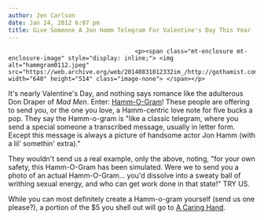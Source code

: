 ```yaml
---
author: Jen Carlson
date: Jan 24, 2012 6:07 pm
title: Give Someone A Jon Hamm Telegram For Valentine's Day This Year
---
```


	
										<p><span class="mt-enclosure mt-enclosure-image" style="display: inline;"> <img alt="hammgram0112.jpeg" src="https://web.archive.org/web/20140831012332im_/http://gothamist.com/attachments/arts_jen/hammgram0112.jpeg" width="640" height="514" class="image-none"> </span></p>

<p>It&apos;s nearly Valentine&apos;s Day, and nothing says romance like the adulterous Don Draper of <em>Mad Men</em>. Enter: <a href="https://web.archive.org/web/20140831012332/http://hammogram.com/">Hamm-O-Gram</a>! These people are offering to send you, or the one you love, a Hamm-centric love note for five bucks a pop. They say the Hamm-o-gram is &quot;like a classic telegram, where you send a special someone a transcribed message, usually in letter form. Except this message is always a picture of handsome actor Jon Hamm (with a lil&apos; somethin&apos; extra).&quot; </p>

<p>They wouldn&apos;t send us a real example, only the above, noting, &quot;for your own safety, this Hamm-O-Gram has been simulated. Were we to send you a photo of an actual Hamm-O-Gram... you&apos;d dissolve into a sweaty ball of writhing sexual energy, and who can get work done in that state!&quot; TRY US. </p>

<p>While you can most definitely create a Hamm-o-gram yourself (send us one please?), a portion of the $5 you shell out will go to <a href="https://web.archive.org/web/20140831012332/http://www.acaringhand.org/">A Caring Hand</a>.</p>					
										
									
				